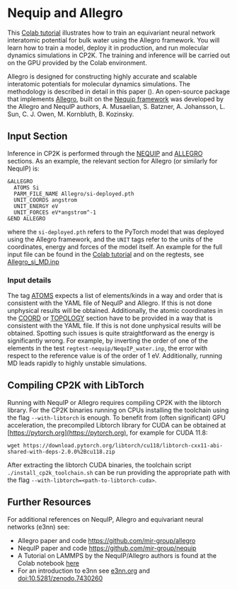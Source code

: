 # Nequip and Allegro

This
[Colab tutorial](https://colab.research.google.com/github/gabriele16/cp2k/blob/nequip-cp2k-colab/colab/allegro-cp2k-tutorial.ipynb)
illustrates how to train an equivariant neural network interatomic potential for bulk water using
the Allegro framework. You will learn how to train a model, deploy it in production, and run
molecular dynamics simulations in CP2K. The training and inference will be carried out on the GPU
provided by the Colab environment.

Allegro is designed for constructing highly accurate and scalable interatomic potentials for
molecular dynamics simulations. The methodology is described in detail in this paper
([](#Musaelian2023)). An open-source package that implements
[Allegro](https://github.com/mir-group/allegro), built on the
[Nequip framework](https://github.com/mir-group/nequip) was developed by the Allegro and NequIP
authors, A. Musaelian, S. Batzner, A. Johansson, L. Sun, C. J. Owen, M. Kornbluth, B. Kozinsky.

## Input Section

Inference in CP2K is performed through the
[NEQUIP](#CP2K_INPUT.FORCE_EVAL.MM.FORCEFIELD.NONBONDED.NEQUIP) and
[ALLEGRO](#CP2K_INPUT.FORCE_EVAL.MM.FORCEFIELD.NONBONDED.ALLEGRO) sections. As an example, the
relevant section for Allegro (or similarly for NequIP) is:

```none
&ALLEGRO
  ATOMS Si
  PARM_FILE_NAME Allegro/si-deployed.pth
  UNIT_COORDS angstrom
  UNIT_ENERGY eV
  UNIT_FORCES eV*angstrom^-1
&END ALLEGRO
```

where the `si-deployed.pth` refers to the PyTorch model that was deployed using the Allegro
framework, and the `UNIT` tags refer to the units of the coordinates, energy and forces of the model
itself. An example for the full input file can be found in the
[Colab tutorial](https://colab.research.google.com/github/gabriele16/cp2k/blob/nequip-cp2k-colab/colab/allegro-cp2k-tutorial.ipynb)
and on the regtests, see
[Allegro_si_MD.inp](https://github.com/cp2k/cp2k/blob/master/tests/Fist/regtest-allegro/Allegro_si_MD.inp)

### Input details

The tag [ATOMS](#CP2K_INPUT.FORCE_EVAL.MM.FORCEFIELD.NONBONDED.ALLEGRO.ATOMS) expects a list of
elements/kinds in a way and order that is consistent with the YAML file of NequIP and Allegro. If
this is not done unphysical results will be obtained. Additionally, the atomic coordinates in the
[COORD](#CP2K_INPUT.FORCE_EVAL.SUBSYS.COORD) or [TOPOLOGY](#CP2K_INPUT.FORCE_EVAL.SUBSYS.TOPOLOGY)
section have to be provided in a way that is consistent with the YAML file. If this is not done
unphysical results will be obtained. Spotting such issues is quite straightforward as the energy is
significantly wrong. For example, by inverting the order of one of the elements in the test
`regtest-nequip/NequIP_water.inp`, the error with respect to the reference value is of the order of
1 eV. Additionally, running MD leads rapidly to highly unstable simulations.

## Compiling CP2K with LibTorch

Running with NequIP or Allegro requires compiling CP2K with the libtorch library. For the CP2K
binaries running on CPUs installing the toolchain using the flag `--with-libtorch` is enough. To
benefit from (often significant) GPU acceleration, the precompiled Libtorch library for CUDA can be
obtained at [https://pytorch.org](https://pytorch.org), for example for CUDA 11.8:

```shell
wget https://download.pytorch.org/libtorch/cu118/libtorch-cxx11-abi-shared-with-deps-2.0.0%2Bcu118.zip
```

After extracting the libtorch CUDA binaries, the toolchain script `./install_cp2k_toolchain.sh` can
be run providing the appropriate path with the flag `--with-libtorch=<path-to-libtorch-cuda>`.

## Further Resources

For additional references on NequIP, Allegro and equivariant neural networks (e3nn) see:

- Allegro paper [](#Musaelian2023) and code <https://github.com/mir-group/allegro>
- NequIP paper [](#Batzner2022) and code <https://github.com/mir-group/nequip>
- A Tutorial on LAMMPS by the NequIP/Allegro authors is found at the Colab notebook
  [here](https://colab.research.google.com/drive/1yq2UwnET4loJYg_Fptt9kpklVaZvoHnq)
- For an introduction to e3nn see [e3nn.org](https://e3nn.org) and
  [doi:10.5281/zenodo.7430260](https://dx.doi.org/10.5281/zenodo.7430260)
